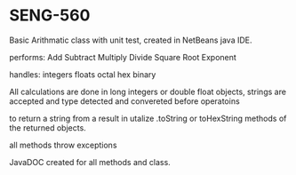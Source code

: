 # SENG-560
Basic Arithmatic class with unit test, created in NetBeans java IDE. 

performs:
Add
Subtract 
Multiply 
Divide 
Square Root 
Exponent 

handles:
integers
floats
octal
hex
binary


All calculations are done in long integers or double float objects, strings are accepted and type detected and convereted before operatoins 
 
to return a string from a result in utalize .toString or toHexString methods of the returned objects. 

all methods throw exceptions 

JavaDOC created for all methods and class. 

